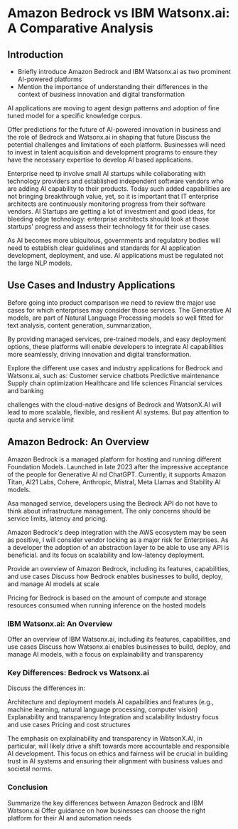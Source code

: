 # Amazon Bedrock vs IBM Watsonx.ai: A Comparative Analysis

##  Introduction

* Briefly introduce Amazon Bedrock and IBM Watsonx.ai as two prominent AI-powered platforms
* Mention the importance of understanding their differences in the context of business innovation and digital transformation

AI applications are moving to agent design patterns and adoption of fine tuned model for a specific knowledge corpus.

Offer predictions for the future of AI-powered innovation in business and the role of Bedrock and Watsonx.ai in shaping that future
Discuss the potential challenges and limitations of each platform.
Businesses will need to invest in talent acquisition and development programs to ensure they have the necessary expertise to develop AI based applications.

Enterprise need tp involve small AI startups while collaborating with technology providers and established independent software vendors who are adding AI capability to their products. Today such added capabilities are not bringing breakthrough value, yet, so it is important that IT enterprise architects are continuously monitoring progress from their software vendors. AI Startups are getting a lot of investment and good ideas, for bleeding edge technology: enterprise architects should look at those startups' progress and assess their technology fit for their use cases.

As AI becomes more ubiquitous, governments and regulatory bodies will need to establish clear guidelines and standards for AI application development, deployment, and use. AI applications must be regulated not the large NLP models. 

## Use Cases and Industry Applications

Before going into product comparison we need to review the major use cases for which enterprises may consider those services. The Generative AI models, are part of Natural Language Processing models so well fitted for text analysis, content generation, summarization,

By providing managed services, pre-trained models, and easy deployment options, these platforms will enable developers to integrate AI capabilities more seamlessly, driving innovation and digital transformation.

Explore the different use cases and industry applications for Bedrock and Watsonx.ai, such as:
Customer service chatbots
Predictive maintenance
Supply chain optimization
Healthcare and life sciences
Financial services and banking

challenges with the cloud-native designs of Bedrock and WatsonX.AI will lead to more scalable, flexible, and resilient AI systems. But pay attention to quota and service limit

## Amazon Bedrock: An Overview

Amazon Bedrock is a managed platform for hosting and running different Foundation Models. Launched in late 2023 after the impressive acceptance of the people for Generative AI nd ChatGPT. Currently, it supports Amazon Titan, AI21 Labs, Cohere, Anthropic, Mistral, Meta Llamas  and Stability AI models. 

Asa managed service, developers using the Bedrock API do not have to think about infrastructure management. The only concerns should be service limits, latency and pricing. 

Amazon Bedrock's deep integration with the AWS ecosystem may be seen as positive, I will consider vendor locking as a major risk for Enterprises. As a developer the adoption of an abstraction layer to be able to use any API is beneficial.  and its focus on scalability and low-latency deployment. 

Provide an overview of Amazon Bedrock, including its features, capabilities, and use cases
Discuss how Bedrock enables businesses to build, deploy, and manage AI models at scale

Pricing for Bedrock is based on the amount of compute and storage resources consumed when running inference on the hosted models

### IBM Watsonx.ai: An Overview

Offer an overview of IBM Watsonx.ai, including its features, capabilities, and use cases
Discuss how Watsonx.ai enables businesses to build, deploy, and manage AI models, with a focus on explainability and transparency

### Key Differences: Bedrock vs Watsonx.ai

Discuss the differences in:

Architecture and deployment models
AI capabilities and features (e.g., machine learning, natural language processing, computer vision)
Explanability and transparency
Integration and scalability
Industry focus and use cases
Pricing and cost structures

The emphasis on explainability and transparency in WatsonX.AI, in particular, will likely drive a shift towards more accountable and responsible AI development. This focus on ethics and fairness will be crucial in building trust in AI systems and ensuring their alignment with business values and societal norms.



### Conclusion

Summarize the key differences between Amazon Bedrock and IBM Watsonx.ai
Offer guidance on how businesses can choose the right platform for their AI and automation needs